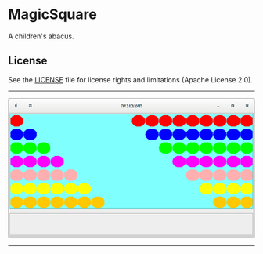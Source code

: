 # MagicSquare 

A children's abacus.


## License

See the [LICENSE](LICENSE.md) file for license rights and limitations (Apache License 2.0).


---

![Abacus](.projectKnowledge/Abacus.png?raw=true "Abacus")

---
